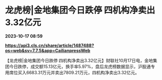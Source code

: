 # 龙虎榜|金地集团今日跌停 四机构净卖出3.32亿元

**2023-10-17 08:59**

**https://api3.cls.cn/share/article/1487488?os=web&sv=7.7.5&app=CailianpressWeb**

【龙虎榜|金地集团今日跌停 四机构净卖出3.32亿元】财联社10月17日电，金地集团今日跌停，成交额15.13亿元，换手率5.97%，盘后龙虎榜数据显示，沪股通专用席位买入6683.31万元并卖出7809.21万元，四机构净卖出3.32亿元。